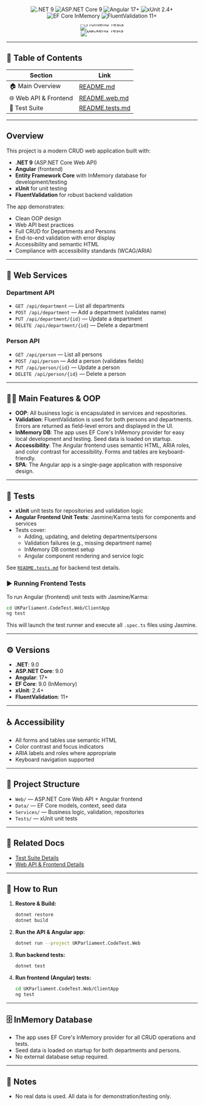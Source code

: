 
<p align="center">
  <img src="https://img.shields.io/badge/.NET-9.0-purple?logo=dotnet&logoColor=white" alt=".NET 9" />
  <img src="https://img.shields.io/badge/ASP.NET%20Core-9.0-blue?logo=dotnet&logoColor=white" alt="ASP.NET Core 9" />
  <img src="https://img.shields.io/badge/Angular-17+-red?logo=angular&logoColor=white" alt="Angular 17+" />
  <!-- xUnit badge below is static. For live test status, see the Backend Tests badge above. -->
  <img src="https://img.shields.io/badge/xUnit-2.4+-orange?logo=xunit&logoColor=white" alt="xUnit 2.4+" />
  <img src="https://img.shields.io/badge/EF%20Core-InMemory-green?logo=database&logoColor=white" alt="EF Core InMemory" />
  <img src="https://img.shields.io/badge/FluentValidation-11+-blueviolet" alt="FluentValidation 11+" />
</p>

<p align="center" style="line-height: 0; margin: 0; padding: 0;">  <a href="https://github.com/dotnetappdev/pdscs/actions/workflows/frontend-tests.yml"     style="all: unset; display: inline-block;"><img src="https://github.com/dotnetappdev/pdscs/actions/workflows/frontend-tests.yml/badge.svg"          alt="Frontend Tests" style="vertical-align: middle;" />  </a></p>
<p align="center" style="line-height: 0; margin: 0; padding: 0;">
  <a href="https://github.com/dotnetappdev/pdscs/actions/workflows/backend-tests.yml"      style="all: unset; display: inline-block;"><img src="https://github.com/dotnetappdev/pdscs/actions/workflows/backend-tests.yml/badge.svg"          alt="Backend Tests" style="vertical-align: middle;" />  </a></p>

 

---

## 📑 Table of Contents
| Section | Link |
|---------|------|
| 🏠 Main Overview | [README.md](./README.md) |
| 🌐 Web API & Frontend | [README.web.md](./README.web.md) |
| 🧪 Test Suite | [README.tests.md](./README.tests.md) |

---

## Overview

This project is a modern CRUD web application built with:
- **.NET 9** (ASP.NET Core Web API)
- **Angular** (frontend)
- **Entity Framework Core** with InMemory database for development/testing
- **xUnit** for unit testing
- **FluentValidation** for robust backend validation

The app demonstrates:
- Clean OOP design
- Web API best practices
- Full CRUD for Departments and Persons
- End-to-end validation with error display
- Accessibility and semantic HTML
- Compliance with accessibility standards (WCAG/ARIA)

---

## 🚀 Web Services

### Department API
- `GET /api/department` — List all departments
- `POST /api/department` — Add a department (validates name)
- `PUT /api/department/{id}` — Update a department
- `DELETE /api/department/{id}` — Delete a department

### Person API
- `GET /api/person` — List all persons
- `POST /api/person` — Add a person (validates fields)
- `PUT /api/person/{id}` — Update a person
- `DELETE /api/person/{id}` — Delete a person

---

## 🧑‍💻 Main Features & OOP
- **OOP**: All business logic is encapsulated in services and repositories.
- **Validation**: FluentValidation is used for both persons and departments. Errors are returned as field-level errors and displayed in the UI.
- **InMemory DB**: The app uses EF Core's InMemory provider for easy local development and testing. Seed data is loaded on startup.
- **Accessibility**: The Angular frontend uses semantic HTML, ARIA roles, and color contrast for accessibility. Forms and tables are keyboard-friendly.
- **SPA**: The Angular app is a single-page application with responsive design.

---

## 🧪 Tests
- **xUnit** unit tests for repositories and validation logic
- **Angular Frontend Unit Tests**: Jasmine/Karma tests for components and services
- Tests cover:
  - Adding, updating, and deleting departments/persons
  - Validation failures (e.g., missing department name)
  - InMemory DB context setup
  - Angular component rendering and service logic

See [`README.tests.md`](./README.tests.md) for backend test details.

### ▶️ Running Frontend Tests
To run Angular (frontend) unit tests with Jasmine/Karma:
```sh
cd UKParliament.CodeTest.Web/ClientApp
ng test
```
This will launch the test runner and execute all `.spec.ts` files using Jasmine.

---

## ⚙️ Versions
- **.NET**: 9.0
- **ASP.NET Core**: 9.0
- **Angular**: 17+
- **EF Core**: 9.0 (InMemory)
- **xUnit**: 2.4+
- **FluentValidation**: 11+

---

## ♿ Accessibility
- All forms and tables use semantic HTML
- Color contrast and focus indicators
- ARIA labels and roles where appropriate
- Keyboard navigation supported

---

## 📂 Project Structure
- `Web/` — ASP.NET Core Web API + Angular frontend
- `Data/` — EF Core models, context, seed data
- `Services/` — Business logic, validation, repositories
- `Tests/` — xUnit unit tests

---

## 🔗 Related Docs
- [Test Suite Details](./README.tests.md)
- [Web API & Frontend Details](./README.web.md)

---

## 📝 How to Run
1. **Restore & Build:**
   ```sh
   dotnet restore
   dotnet build
   ```
2. **Run the API & Angular app:**
   ```sh
   dotnet run --project UKParliament.CodeTest.Web
   ```
3. **Run backend tests:**
   ```sh
   dotnet test
   ```
4. **Run frontend (Angular) tests:**
   ```sh
   cd UKParliament.CodeTest.Web/ClientApp
   ng test
   ```

---

## 🗄️ InMemory Database
- The app uses EF Core's InMemory provider for all CRUD operations and tests.
- Seed data is loaded on startup for both departments and persons.
- No external database setup required.

---

## 📢 Notes
- No real data is used. All data is for demonstration/testing only.


